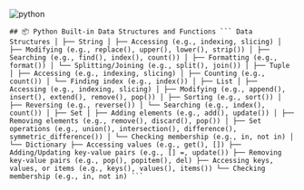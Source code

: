 ![python](https://github.com/user-attachments/assets/1ab5fe1f-f906-4c4f-8585-96c5449a33dc)

<pre><code>## 📦 Python Built-in Data Structures and Functions ``` Data Structures │ ├── String │ ├── Accessing (e.g., indexing, slicing) │ ├── Modifying (e.g., replace(), upper(), lower(), strip()) │ ├── Searching (e.g., find(), index(), count()) │ ├── Formatting (e.g., format()) │ └── Splitting/Joining (e.g., split(), join()) │ ├── Tuple │ ├── Accessing (e.g., indexing, slicing) │ ├── Counting (e.g., count()) │ └── Finding index (e.g., index()) │ ├── List │ ├── Accessing (e.g., indexing, slicing) │ ├── Modifying (e.g., append(), insert(), extend(), remove(), pop()) │ ├── Sorting (e.g., sort()) │ ├── Reversing (e.g., reverse()) │ └── Searching (e.g., index(), count()) │ ├── Set │ ├── Adding elements (e.g., add(), update()) │ ├── Removing elements (e.g., remove(), discard(), pop()) │ ├── Set operations (e.g., union(), intersection(), difference(), symmetric_difference()) │ └── Checking membership (e.g., in, not in) │ └── Dictionary ├── Accessing values (e.g., get(), []) ├── Adding/Updating key-value pairs (e.g., [] =, update()) ├── Removing key-value pairs (e.g., pop(), popitem(), del) ├── Accessing keys, values, or items (e.g., keys(), values(), items()) └── Checking membership (e.g., in, not in) ``` </code></pre>
